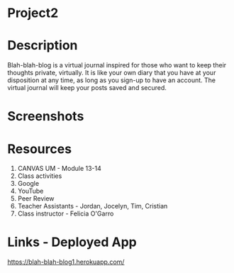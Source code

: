 # Project2

# Description

Blah-blah-blog is a virtual journal inspired for those who want to keep their thoughts private, virtually. It is like your own diary that you have at your disposition at any time, as long as you sign-up to have an account. The virtual journal will keep your posts saved and secured.

# Screenshots

# Resources

1. CANVAS UM - Module 13-14
2. Class activities
3. Google
4. YouTube
5. Peer Review
6. Teacher Assistants - Jordan, Jocelyn, Tim, Cristian
7. Class instructor - Felicia O'Garro

# Links - Deployed App

https://blah-blah-blog1.herokuapp.com/
